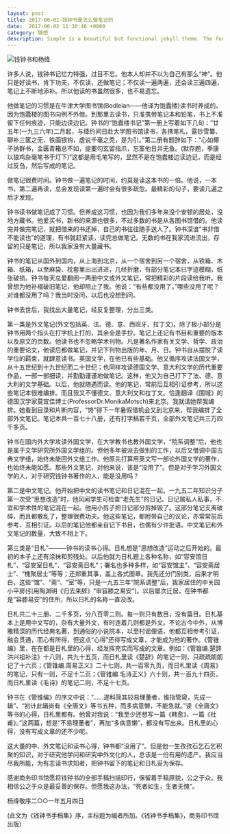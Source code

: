 ```yaml
---
layout: post
title: 2017-06-02-钱钟书是怎么做笔记的
date:  2017-06-02 11:30:46 +0800
category: 随想
description: Simple is a beautiful but functional jekyll theme. The font-type setting looks really good when writers use CJK mixed with English.
---
```


![钱钟书和杨绛][1]

许多人说，钱钟书记忆力特强，过目不忘。他本人却并不以为自己有那么“神”。他只是好读书，肯下功夫，不仅读，还做笔记；不仅读一遍两遍，还会读三遍四遍，笔记上不断地添补。所以他读的书虽然很多，也不易遗忘。

他做笔记的习惯是在牛津大学图书馆(Bodleian——他译为饱蠹楼)读书时养成的。因为饱蠹楼的图书向例不外借。到那里去读书，只准携带笔记本和铅笔，书上不准留下任何痕迹，只能边读边记。钟书的“饱蠹楼书记”第一册上写着如下几句：“廿五年(一九三六年)二月起，与绛约间日赴大学图书馆读书，各携笔札，露钞雪纂、聊补三箧之无，铁画银钩，虚说千毫之秃，是为引。”第二册有题辞如下：“心如椰子纳群书，金匮青箱总不如，提要勾玄留指爪，忘筌他日并无鱼。(默存题，季康以狼鸡杂毫笔书于灯下)”这都是用毛笔写的，显然不是在饱蠹楼边读边记，而是经过反刍，然后写成的笔记。

做笔记很费时间。钟书做一遍笔记的时间，约莫是读这本书的一倍。他说，一本书，第二遍再读，总会发现读第一遍时会有很多疏忽。最精彩的句子，要读几遍之后才发现。

钟书读书做笔记成了习惯。但养成这习惯，也因为我们多年来没个安顿的居处，没地方藏书。他爱买书，新书的来源也很多，不过多数的书是从各图书馆借的。他读完并做完笔记，就把借来的书还掉，自己的书往往随手送人了。钟书深谙“书非借不能读也”的道理，有书就赶紧读，读完总做笔记。无数的书在我家流进流出，存留的只是笔记，所以我家没有大量藏书。

钟书的笔记从国外到国内，从上海到北京，从一个宿舍到另一个宿舍，从铁箱、木箱、纸箱，以至麻袋、枕套里出出进进，几经折磨，有部分笔记本已字迹模糊，纸张破损。钟书每天总爱翻阅一两册中文或外文笔记，常把精彩的片段读给我听。我曾想为他补裰破旧笔记，他却阻止了我。他说：“有些都没用了。”哪些没用了呢？对谁都没用了吗？我当时没问，以后也没想到问。

钟书去世后，我找出大量笔记，经反复整理，分出三类。

第一类是外文笔记(外文包括英、法、德、意、西班牙、拉丁文)。除了极小部分是钟书用两个指头在打字机上打的，其余全是手抄。笔记上还记有书目和重要的版本以及原文的页数。他读书也不忽略学术刊物。凡是著名作家有关文学、哲学、政治的重要论文，他读后都做笔记，并记下刊物出版的年、月、日。钟书自从摆脱了读学位的羁束，就肆意读书。英国文学，在他已有些基础。他又循序攻读法国文学，从十五世纪到十九世纪而二十世纪；也同样攻读德国文学、意大利文学的历代重要作品，一部一部细读，并勤勤谨谨地做笔记。这样，他又为自己打下了法、德、意大利的文学基础。以后，他就随遇而读。他的笔记，常前后互相引证参考，所以这些笔记本很难编排。而且我又不懂德文、意大利文和拉丁文。恰逢翻译《围城》的德国汉学家莫宜佳博士(ProfessorDr.MonikaMotsch)来北京。我就请她帮我编排。她看到目录和片断内容，“馋”得下一年暑假借机会又到北京来，帮我编排了全部外文笔记。笔记本共一百七十八册，还有打字稿若干页，全部外文笔记共三万四千多页。

钟书在国内外大学攻读外国文学，在大学教书也教外国文学，“院系调整”后，他也是属于文学研究所外国文学组的。但他多年被派去做别的工作，以后又借调中国古典文学组，始终未能回外文组工作。他原先打算用英文写一部论外国文学的著作，也始终未能如愿。那些外文笔记，对他来说，该是“没用了”。但是对于学习外国文学的人，对于研究钱钟书著作的人，能是没用吗？

第二是中文笔记。他开始把中文的读书笔记和日记混在一起。一九五二年知识分子第一次受“思想改造”时，他风闻学生可检查“老先生”的日记。日记属私人私事，不宜和学术性的笔记混在一起。他用小剪子把日记部分剪掉毁了。这部分笔记支离破碎，而且都散乱了，整理很费功夫。他这些笔记，都附带自己的议论，亦常常前后参考、互相引证。以后的笔记他都亲自记下书目，也偶有少许批语。中文笔记和外文笔记的数量，大致不相上下。

第三类是“日札”———钟书的读书心得。日札想是“思想改造”运动之后开始的。最初的本子上还有涂抹和剪残处。以后他就为日札题上各种名称，如“容安馆日札”、“容安室日札”、“容安斋日札”；署名也多种多样，如“容安馆主”、“容安斋居士”、“槐聚居士”等等；还郑重其事，盖上各式图章。我先还分门别类，后来才明白，这些“馆”、“斋”、“室”等，只是一九五三年“院系调整”后，我家居住的中关园小平房(引用陶渊明《归去来辞》“审容膝之易安”)。以后屡次迁居，在钟书都是“容膝易安”的住所，所以日札的名称一直没改。

日札共二十三册、二千多页，分八百零二则。每一则只有数目，没有篇目。日札基本上是用中文写的，杂有大量外文，有时连着几则都是外文。不论古今中外，从博雅精深的历代经典名著，到通俗的小说院本，以至村谣俚语，他都互相参考引证，融会贯通，而心有所得，但这点“心得”还待写成文章，才能成为他的著作。《管锥编》里，在在都是日札里的心得，经发挥充实而写成的文章。例如：《管锥编.楚辞洪兴祖补注》十八则，共九十五页，而日札里读《楚辞》的笔记一则，只疏疏朗朗记了十六页；《管锥编.周易正义》二十七则，共一百零九页，而日札里读《周易》的笔记，只有一则，不足十二页；《管锥编.毛诗正义》六十则，共一百九十四页，而日札里读《毛诗》的笔记二则，不足十七页。

钟书在《管锥编》的序文中说：“……遂料简其较易理董者，锥指管窥，先成一辑”、“初计此辑尚有《全唐文》等书五种，而多病意懒，不能急就。”读《全唐文》等书的心得，日札里都有。他曾对我说：“我至少还想写一篇《韩愈》、一篇《杜甫》。”这两篇，想是“不易理董者”，再加“多病意懒”，都没有写出来。日札里的心得，没有写成文章的还不少呢。

这大量的中、外文笔记和读书心得，钟书都“没用了”。但是他一生孜孜石乞石乞积聚的知识，对于研究他学问和研究中外文化的人，总该是一份有用的遗产。我应当尽我所能，为有志读书求知者，把钟书留下的笔记和日札妥为保存。

感谢商务印书馆愿将钱钟书的全部手稿扫描印行，保留着手稿原貌，公之于众。我相信公之于众是最妥善的保存。但愿我这办法，“死者如生，生者无愧”。

杨绛敬序二○○一年五月四日

   (此文为《钱钟书手稿集》序，主标题为编者所加。《钱钟书手稿集》，商务印书馆出版) 


  [1]: http://news.xinhuanet.com/book/2004-03/10/xinsrc_00030110102243248529.jpg
